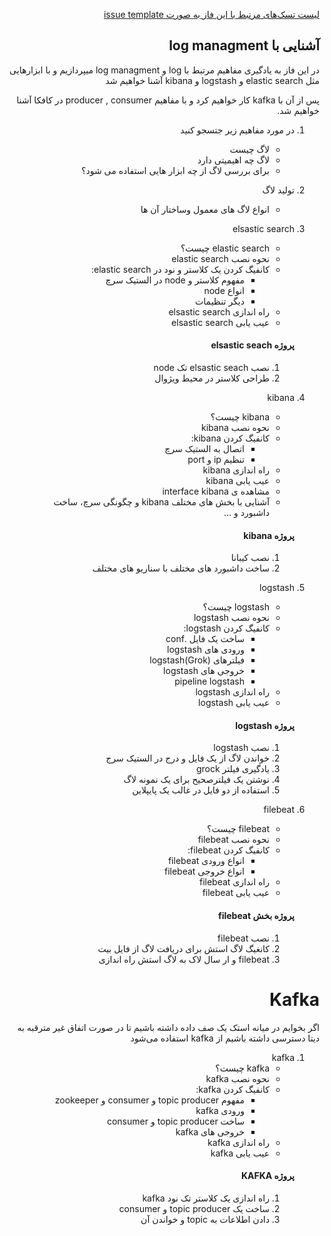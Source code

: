 <div dir="rtl" text-align='right'>

[لیست تسک‌های مرتبط با این فاز به صورت issue template](./issue-Phase03.md)

## آشنایی با log managment
در این فاز به یادگیری مفاهیم مرتبط با log و log managment میپردازیم و با ابزارهایی مثل elastic search  و  logstash  و kibana آشنا خواهیم شد

پس از آن با kafka کار خواهیم کرد  و با مفاهیم producer , consumer  در کافکا آشنا خواهیم شد.

 1. در مورد مفاهیم زیر جتسجو کنید
    - لاگ چیست
    - لاگ چه اهیمیتی دارد
    - برای بررسی لاگ از چه ابزار هایی استفاده می شود؟


 1. تولید لاگ
    - انواع لاگ های معمول وساختار آن ها

 1. elsastic search
    - elastic search چیست؟
    - نحوه نصب elastic search
    - کانفیگ کردن یک کلاستر و نود در elastic search:
        - مفهوم کلاستر و node در الستیک سرچ
        - انواع node
        - دیگر تنظیمات
    - راه اندازی elsastic search
    - عیب یابی elsastic search 
    #### پروژه elsastic seach
    1. نصب elsastic seach تک node
    1. طراحی کلاستر در محیط ویژوال
    

 1. kibana
    - kibana چیست؟
    - نحوه نصب kibana
    - کانفیگ کردن kibana:
        - اتصال به الستیک سرچ
        - تنظیم ip و port
    - راه اندازی kibana
    - عیب یابی kibana
    - مشاهده ی interface kibana
    - آشنایی با بخش های مختلف kibana و چگونگی سرچ، ساخت داشبورد و ...
    #### پروژه kibana
    1. نصب کیبانا
    1. ساخت داشبورد های مختلف با سناریو های مختلف    



 1. logstash
    - logstash چیست؟
    - نحوه نصب logstash
    - کانفیگ کردن logstash:
        - ساخت یک فایل .conf
        - ورودی های logstash
        - فیلترهای logstash(Grok)
        - خروجی های logstash
        - pipeline logstash
    - راه اندازی logstash
    - عیب یابی logstash 
    #### پروژه logstash
    1. نصب logstash
    1. خواندن لاگ از یک فایل و درج در الستیک سرج
    1. یادگیری فیلتر grock
    1. نوشتن یک فیلترصحیح برای یک نمونه لاگ
    1. استفاده از دو فایل در غالب یک پایپلاین

 1. filebeat
    - filebeat چیست؟
    - نحوه نصب filebeat
    - کانفیگ کردن filebeat:
        - انواع ورودی filebeat
        - انواع خروجی filebeat
    - راه اندازی filebeat
    - عیب یابی filebeat
    #### پروژه بخش filebeat
    1. نصب filebeat
    1. کانغیگ لاگ استش برای دریافت لاگ از فایل بیت
    1.  filebeat و ار سال لاک به لاگ استش راه اندازی



    

# Kafka

اگر بخوایم در میانه استک یک صف داده داشته باشیم تا در صورت اتفاق غیر مترقبه به دیتا دسترسی داشته باشیم از kafka استفاده می‌شود


 1. kafka
    - kafka چیست؟
    - نحوه نصب kafka
    - کانفیگ کردن kafka:
        - مفهوم topic producer و consumer و zookeeper
        - ورودی kafka
        - ساخت topic producer و consumer
        - خروجی های kafka
    - راه اندازی kafka
    - عیب یابی kafka
    #### پروژه KAFKA
    1. راه اندازی یک کلاستر تک نود kafka
    1. ساخت یک topic producer و consumer
    1. دادن اطلاعات به topic و خواندن آن 




